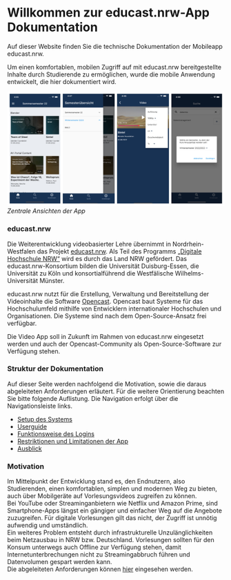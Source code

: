 # Willkommen zur educast.nrw-App Dokumentation

Auf dieser Website finden Sie die technische Dokumentation der Mobileapp educast.nrw.

Um einen komfortablen, mobilen Zugriff auf mit educast.nrw bereitgestellte Inhalte durch Studierende zu ermöglichen, wurde die mobile Anwendung entwickelt, die hier dokumentiert wird.

![](assets/images/app_overview.jpg)
*Zentrale Ansichten der App*

### educast.nrw
Die Weiterentwicklung videobasierter Lehre übernimmt in Nordrhein-Westfalen das Projekt [educast.nrw](https://educast.nrw/de/). Als Teil des Programms [„Digitale Hochschule NRW“](https://www.dh.nrw) wird es durch das Land NRW gefördert. Das educast.nrw-Konsortium bilden die Universität Duisburg-Essen, die Universität zu Köln und konsortialführend die Westfälische Wilhelms-Universität Münster. 

educast.nrw nutzt für die Erstellung, Verwaltung und Bereitstellung der Videoinhalte die Software [Opencast](https://opencast.org). Opencast baut Systeme für das Hochschulumfeld mithilfe von Entwicklern internationaler Hochschulen und Organisationen. Die Systeme sind nach dem Open-Source-Ansatz frei verfügbar. 

Die Video App soll in Zukunft im Rahmen von educast.nrw eingesetzt werden und auch der Opencast-Community als Open-Source-Software zur Verfügung stehen. 

### Struktur der Dokumentation
Auf dieser Seite werden nachfolgend die Motivation, sowie die daraus abgeleiteten Anforderungen erläutert. Für die weitere Orientierung beachten Sie bitte folgende Auflistung. Die Navigation erfolgt über die Navigationsleiste links.

* [Setup des Systems](setup.md)
* [Userguide](userguide.md)
* [Funktionsweise des Logins](login.md)
* [Restriktionen und Limitationen der App](restriktionen.md)
* [Ausblick](future_work.md)


### Motivation
Im Mittelpunkt der Entwicklung stand es, den Endnutzern, also Studierenden, einen komfortablen, simplen und modernen Weg zu bieten, auch über Mobilgeräte auf Vorlesungsvideos zugreifen zu können.   
Bei YouTube oder Streaminganbietern wie Netflix und Amazon Prime, sind Smartphone-Apps längst ein gängiger und einfacher Weg auf die Angebote zuzugreifen. Für digitale Vorlesungen gilt das nicht, der Zugriff ist unnötig aufwendig und umständlich.  
Ein weiteres Problem entsteht durch infrastrukturelle Unzulänglichkeiten beim Netzausbau in NRW bzw. Deutschland. Vorlesungen sollten für den Konsum unterwegs auch Offline zur Verfügung stehen, damit Internetunterbrechungen nicht zu Streamingabbruch führen und Datenvolumen gespart werden kann.  
Die abgeleiteten Anforderungen können [hier](anforderungen.md) eingesehen werden.
